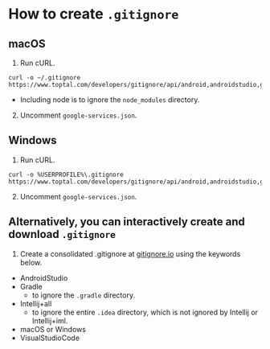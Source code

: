 # How to create `.gitignore`
## macOS
1. Run cURL.
```shell
curl -o ~/.gitignore https://www.toptal.com/developers/gitignore/api/android,androidstudio,gradle,intellij+all,macos,node,visualstudiocode
```
  * Including node is to ignore the `node_modules` directory.
2. Uncomment `google-services.json`.

## Windows
1. Run cURL.
```batchfile
curl -o %USERPROFILE%\.gitignore https://www.toptal.com/developers/gitignore/api/android,androidstudio,gradle,intellij+all,node,visualstudiocode,windows
```
2. Uncomment `google-services.json`.

## Alternatively, you can interactively create and download `.gitignore`
1. Create a consolidated .gitignore at [gitignore.io](https://www.gitignore.io) using the keywords below.
* AndroidStudio
* Gradle
  * to ignore the `.gradle` directory.
* Intellij+all
  * to ignore the entire `.idea` directory, which is not ignored by Intellij or Intellij+iml.
* macOS or Windows
* VisualStudioCode
